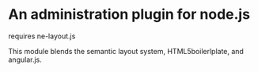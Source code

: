 # An administration plugin for node.js

requires ne-layout.js

This module blends the semantic layout system, HTML5boilerlplate, and angular.js.